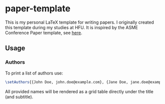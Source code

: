 # paper-template

This is my personal LaTeX template for writing papers. I originally created this template during my studies at HFU. It
is inspired by the ASME Conference Paper template, see [here](https://www.ctan.org/pkg/asmeconf).

## Usage

### Authors

To print a list of authors use:

```latex
\setAuthors{{John Doe, john.doe@example.com}, {Jane Doe, jane.doe@example.com}, {Catherine Parr, catherine.parr@example.com}}
```

All provided names will be rendered as a grid table directly under the title (and subtitle).